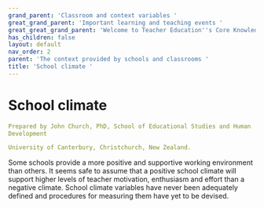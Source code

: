 ```yaml
---
grand_parent: 'Classroom and context variables '
great_grand_parent: 'Important learning and teaching events '
great_great_grand_parent: 'Welcome to Teacher Education''s Core Knowledge and Skills.'
has_children: false
layout: default
nav_order: 2
parent: 'The context provided by schools and classrooms '
title: 'School climate '
---
```

# School climate


```yaml
Prepared by John Church, PhD, School of Educational Studies and Human
Development

University of Canterbury, Christchurch, New Zealand.
```


Some schools provide a more positive and supportive working environment
than others. It seems safe to assume that a positive school climate will
support higher levels of teacher motivation, enthusiasm and effort than
a negative climate. School climate variables have never been adequately
defined and procedures for measuring them have yet to be devised.
